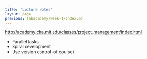 ```yaml
---
title: 'Lecture Notes'
layout: page
previous: fabacademy/week-1/index.md
---
```


http://academy.cba.mit.edu/classes/project_management/index.html

- Parallel tasks
- Spiral development
- Use version control (of course)